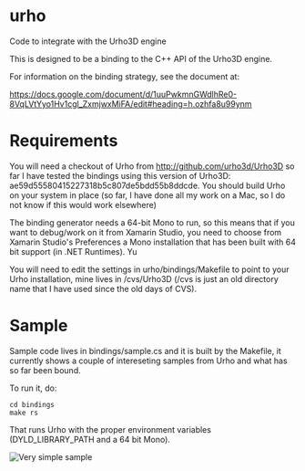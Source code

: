 # urho
Code to integrate with the Urho3D engine

This is designed to be a binding to the C++ API of the Urho3D engine.

For information on the binding strategy, see the document at:

https://docs.google.com/document/d/1uuPwkmnGWdlhRe0-8VqLVtYyo1Hv1cgl_ZxmjwxMiFA/edit#heading=h.ozhfa8u99ynm

# Requirements

You will need a checkout of Urho from http://github.com/urho3d/Urho3D so far I have tested the bindings
using this version of Urho3D: ae59d55580415227318b5c807de5bdd55b8ddcde.   You should build Urho on your
system in place (so far, I have done all my work on a Mac, so I do not know if this would work elsewhere)

The binding generator needs a 64-bit Mono to run, so this means that if you want to debug/work on it
from Xamarin Studio, you need to choose from Xamarin Studio's Preferences a Mono installation that
has been built with 64 bit support (in .NET Runtimes).   Yu

You will need to edit the settings in urho/bindings/Makefile to point to your Urho installation, mine
lives in /cvs/Urho3D (/cvs is just an old directory name that I have used since the old days of CVS).


# Sample

Sample code lives in bindings/sample.cs and it is built by the Makefile, it
currently shows a couple of intereseting samples from Urho and what has so 
far been bound.

To run it, do:

    cd bindings
    make rs
  
That runs Urho with the proper environment variables (DYLD_LIBRARY_PATH and a 64 bit Mono).

![Very simple sample](https://cloud.githubusercontent.com/assets/36863/8503830/a479f564-2193-11e5-8ec4-e8816c24bf4f.png)
